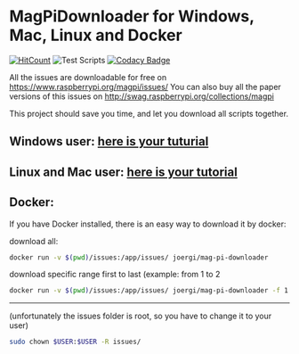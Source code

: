 # MagPiDownloader for Windows, Mac, Linux and Docker

[![HitCount](http://hits.dwyl.com/joergi/MagPiDownloader.svg)](http://hits.dwyl.com/joergi/MagPiDownloader) ![Test Scripts](https://github.com/joergi/MagPiDownloader/workflows/Test%20Scripts/badge.svg) [![Codacy Badge](https://api.codacy.com/project/badge/Grade/6148b12808964799910ed67ce82065ce)](https://www.codacy.com/app/joergi/MagPiDownloader?utm_source=github.com&amp;utm_medium=referral&amp;utm_content=joergi/MagPiDownloader&amp;utm_campaign=Badge_Grade)

All the issues are downloadable for free on <https://www.raspberrypi.org/magpi/issues/>
You can also buy all the paper versions of this issues on <http://swag.raspberrypi.org/collections/magpi>

This project should save you time, and let you download all scripts together.

## Windows user: [here is your tuturial](windows/)

## Linux and Mac user: [here is your tutorial](linux_mac/)

## Docker:
If you have Docker installed, there is an easy way to download it by docker:   

download all:
```bash
docker run -v $(pwd)/issues:/app/issues/ joergi/mag-pi-downloader
```

download specific range first to last (example: from 1 to 2
```bash
docker run -v $(pwd)/issues:/app/issues/ joergi/mag-pi-downloader -f 1 -l 2
```
---
(unfortunately the issues folder is root, so you have to change it to your user)
```bash
sudo chown $USER:$USER -R issues/
```

